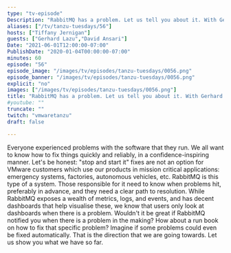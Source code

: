 ```yaml
---
type: "tv-episode"
Description: "RabbitMQ has a problem. Let us tell you about it. With Gerhard Lazu & David Ansari"
aliases: ["/tv/tanzu-tuesdays/56"]
hosts: ["Tiffany Jernigan"]
guests: ["Gerhard Lazu","David Ansari"]
Date: "2021-06-01T12:00:00-07:00"
PublishDate: "2020-01-04T00:00:00-07:00"
minutes: 60
episode: "56"
episode_image: "/images/tv/episodes/tanzu-tuesdays/0056.png"
episode_banner: "/images/tv/episodes/tanzu-tuesdays/0056.png"
explicit: "no"
images: ["/images/tv/episodes/tanzu-tuesdays/0056.png"]
title: "RabbitMQ has a problem. Let us tell you about it. With Gerhard Lazu & David Ansari"
#youtube: ""
truncate: ""
twitch: "vmwaretanzu"
draft: false

---
```


Everyone experienced problems with the software that they run. We all want to know how to fix things quickly and reliably, in a confidence-inspiring manner. Let's be honest: "stop and start it" fixes are not an option for VMware customers which use our products in mission critical applications: emergency systems, factories, autonomous vehicles, etc.  RabbitMQ is this type of a system. Those responsible for it need to know when problems hit, preferably in advance, and they need a clear path to resolution. While RabbitMQ exposes a wealth of metrics, logs, and events, and has decent dashboards that help visualise these, we know that users only look at dashboards when there is a problem. Wouldn't it be great if RabbitMQ notified you when there is a problem in the making? How about a run book on how to fix that specific problem? Imagine if some problems could even be fixed automatically. That is the direction that we are going towards. Let us show you what we have so far.